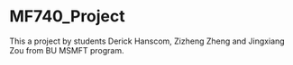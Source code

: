 # MF740_Project
This a project by students Derick Hanscom, Zizheng Zheng and Jingxiang Zou from BU MSMFT program.
